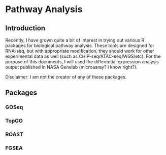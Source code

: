# Pathway Analysis  
  
## Introduction  
Recently, I have grown quite a bit of interest in trying out various R packages for biological pathway analysis.
These tools are designed for RNA-seq, but with appropriate modification, they should work for other experimental data as well (such as CHIP-seq/ATAC-seq/WGS/etc). 
For the purpose of this documents, I will used the differential expression analysis output published in NASA Genelab (microaaray? I know right?).  

Disclaimer: I am not the creator of any of these packages.  

## Packages    
### GOSeq  
### TopGO  
### ROAST  
### FGSEA  

